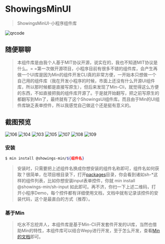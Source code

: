 # ShowingsMinUI

> ShowingsMinUI-小程序组件库

![qrcode](http://image.showings.com.cn/qrcode.jpeg)

## 随便聊聊
>本组件库是由我个人基于MIT协议开源，说实在的，我也不知道MIT协议是什么。= =第一次做开源项目，小程序目前有很多不错的组件库，会产生再做一个UI库是因为Min的组件开发CLI真的非常方便，一开始本只想做一个自己用的组件库（我在开发小程序的时候，市面上还没有什么开源UI组件库，所以那时候都是直接写原生），但后来发现了Min-Cli，就觉得这么方便的东西，不如直接把我的组件库开源了。于是就开始翻写，把之前写原生的都翻写到Min了，最终就有了这个ShowingsUI组件库。而且由于Min的UI组件库缺乏表单控件，所以我感觉自己做这个还是挺有意义的。

## 截图预览

![106](http://image.showings.com.cn/WechatIMG106.png-showingsview)
![104](http://image.showings.com.cn/WechatIMG104.jpeg-showingsview)
![103](http://image.showings.com.cn/WechatIMG103.jpeg-showingsview)
![105](http://image.showings.com.cn/WechatIMG105.png-showingsview)
![107](http://image.showings.com.cn/WechatIMG107.png-showingsview)
![108](http://image.showings.com.cn/WechatIMG108.jpeg-showingsview)
![109](http://image.showings.com.cn/WechatIMG109.jpeg-showingsview)




### 安装
``` bash
$ min install @showings-min/${组件名}
```
>安装时，只需要把上述组件名换成你想安装的组件名称即可，组件名如何获取？很简单，在项目根目录下，打开[packages](https://github.com/wuxinzhe/ShowingsMinUI/tree/master/packages)目录，你会看到诸如sh-*这样的组件列表，比如你想安装input表单控件，你就 min install @showings-min/sh-input 如此即可。再不济，你扫一下上述二维码，打开小程序Demo，每个控件都有详细使用文档，文档中就有记录该控件的安装代码，这个是最直白的方式（推荐）。


### 基于Min
>吃水不忘挖井人，本组件库是基于Min-Cli开发套件开发的UI库，当然也借助Min的特性，本组件库可以结合Wepy进行开发，至于怎么开发，查看[Min的文档](https://meili.github.io/min/docs/min-cli/third-project/tutorial/with-wepy.html)即可。
